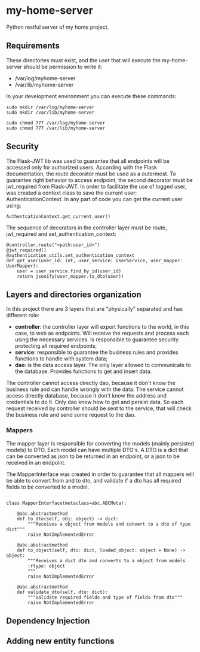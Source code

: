 # my-home-server
Python restful server of my home project.


## Requirements

These directories must exist, and the user that will execute the my-home-server should be permission to write it:
* /var/log/myhome-server
* /var/lib/myhome-server

In your development environment you can execute these commands:
```
sudo mkdir /var/log/myhome-server
sudo mkdir /var/lib/myhome-server

sudo chmod 777 /var/log/myhome-server
sudo chmod 777 /var/lib/myhome-server
```

## Security

The Flask-JWT lib was used to guarantee that all endpoints will be accessed only for authorized users.
According with the Flask documentation, the route decorator must be used as a outermost.
To guarantee right behavior to access endpoint, the second decorator must be jwt_required from Flask-JWT.
In order to facilitate the use of logged user, was created a context class to save the current user: AuthenticationContext.
In any part of code you can get the current user using:
```
AuthentcationContext.get_current_user()
```

The sequence of decorators in the controller layer must be route, jwt_required and set_authentication_context:
```
@controller.route("<path:user_id>")
@jwt_required()
@authentication_utils.set_authentication_context
def get_user(user_id: int, user_service: UserService, user_mapper: UserMapper):
    user = user_service.find_by_id(user_id)
    return jsonify(user_mapper.to_dto(user))
```

## Layers and directories organization

In this project there are 3 layers that are "physically" separated and has different role:
* **controller**: the controller layer will export functions to the world, in this case, to web as endpoints.
Will receive the requests and process each using the necessary services.
Is responsible to guarantee security protecting all required endpoints;
* **service**: responsible to guarantee the business rules and provides functions to handle with system data;
* **dao**: is the data access layer. The only layer allowed to communicate to the database.
Provides functions to get and insert data.

The controller cannot access directly dao, because it don't know the business rule and can handle wrongly with the data.
The service cannot access directly database, because it don't know the address and credentials to do it.
Only dao know how to get and persist data. So each request received by controller should be sent to the service,
that will check the business rule and send some request to the dao.

### Mappers

The mapper layer is responsible for converting the models (mainly persisted models) to DTO.
Each model can have multiple DTO's. A DTO is a dict that can be converted as json to be returned in an endpoint,
or a json to be received in an endpoint.

The MapperInterface was created in order to guarantee that all mappers will be able to convert from and to dto,
and validate if a dto has all required fields to be converted to a model.
```

class MapperInterface(metaclass=abc.ABCMeta):

    @abc.abstractmethod
    def to_dto(self, obj: object) -> dict:
        """Receives a object from models and convert to a dto of type dict"""
        raise NotImplementedError

    @abc.abstractmethod
    def to_object(self, dto: dict, loaded_object: object = None) -> object:
        """Receives a dict dto and converts to a object from models
        :rtype: object
        """
        raise NotImplementedError

    @abc.abstractmethod
    def validate_dto(self, dto: dict):
        """Validate required fields and type of fields from dto"""
        raise NotImplementedError
```

## Dependency Injection


## Adding new entity functions

